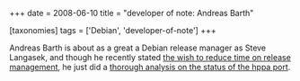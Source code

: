 +++
date = 2008-06-10
title = "developer of note: Andreas Barth"

[taxonomies]
tags = ['Debian', 'developer-of-note']
+++

Andreas Barth is about as a great a Debian release manager as Steve
Langasek, and though he recently stated [the wish to reduce time on
release management], he just did a [thorough analysis on the status of
the hppa port].

  [the wish to reduce time on release management]: http://lists.debian.org/debian-devel-announce/2008/05/msg00000.html
  [thorough analysis on the status of the hppa port]: http://lists.debian.org/debian-hppa/2008/06/msg00022.html

